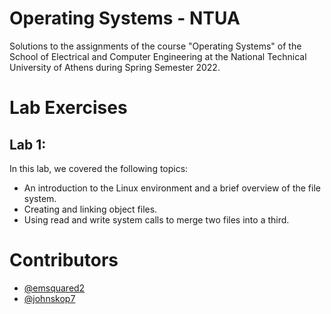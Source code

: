 # **Operating Systems - NTUA**
Solutions to the assignments of the course "Operating Systems" of the School of Electrical and Computer Engineering at the National Technical University of Athens during Spring Semester 2022.

# **Lab Exercises**

## **Lab 1:**

In this lab, we covered the following topics:
- An introduction to the Linux environment and a brief overview of the file system. 
- Creating and linking object files. 
- Using read and write system calls to merge two files into a third.

# **Contributors**
- [@emsquared2](https://github.com/emsquared2)
- [@johnskop7](https://github.com/johnskop7)